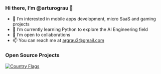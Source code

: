 ### Hi there, I’m @arturograu 👋
- 👀 I’m interested in mobile apps development, micro SaaS and gaming projects
- 🌱 I’m currently learning Python to explore the AI Engineering field
- 💞️ I’m open to collaborations
- 📫 You can reach me at argrau3@gmail.com

### Open Source Projects
[![Country Flags](https://github-readme-stats.vercel.app/api/pin/?username=arturograu&repo=country_flags)](https://github.com/arturograu/country_flags)
